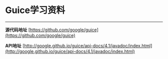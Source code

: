 # Guice学习资料

---

**源代码地址**	[https://github.com/google/guice](https://github.com/google/guice)

**API地址**	[http://google.github.io/guice/api-docs/4.1/javadoc/index.html](http://google.github.io/guice/api-docs/4.1/javadoc/index.html)